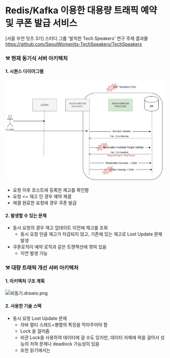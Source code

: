 # Redis/Kafka 이용한 대용량 트래픽 예약 및 쿠폰 발급 서비스

[서울 우언 잇츠 3기] 스터디 그룹 '발칙한 Tech Speakers' 연구 주제 결과물   
https://github.com/SeoulWomenIts-TechSpeakers/TechSpeakers
### ⚒️ 현재 동기식 서버 아키텍처

#### 1. 시퀀스 다이어그램
![img.png](img.png)
- 요청 이후 호스트에 등록한 재고를 확인함
- 요청 <= 재고 인 경우 예약 체결
- 체결 완료한 요청에 경우 쿠폰 발급 

#### 2. 발생할 수 있는 문제 
- 동시 요청의 경우 재고 업데이트 이전에 재고를 조회 
  - 동시 요청 만큼 재고가 차감되지 않고, 기존에 있는 재고로 Lost Update 문제 발생
- 쿠폰로직이 예약 로직과 같은 트랜잭션에 엮여 있음 
  - 지연 발생 가능 

### ⚒️ 대량 트래픽 개선 서버 아키텍처 
#### 1. 아키텍처 구조 계획
![비동기.drawio.png](..%2F..%2FOneDrive%2F%EB%B0%94%ED%83%95%20%ED%99%94%EB%A9%B4%2Fstudying%2FKafkaRedis%2F%EB%B9%84%EB%8F%99%EA%B8%B0.drawio.png)

#### 2. 사용한 기술 스택 
- 동시 요청 Lost Update 문제 
  - 자바 멀티 스레드+병렬의 특징을 막아주어야 함 
  - Lock 을 걸어줌
  - 비관 Lock을 사용하여 데이터에 걸 수도 있지만, 데이터 자체에 락을 걸어서 성능의 저하 문제나 deadlock 가능성이 있음
  - 또한 읽기에서는 